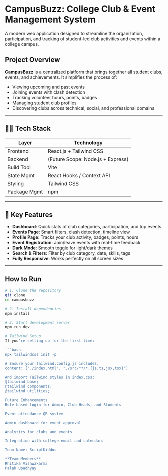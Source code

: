 # CampusBuzz: College Club & Event Management System

A modern web application designed to streamline the organization, participation, and tracking of student-led club activities and events within a college campus.

## Project Overview

**CampusBuzz** is a centralized platform that brings together all student clubs, events, and achievements. It simplifies the process of:

- Viewing upcoming and past events
- Joining events with clash detection
- Tracking volunteer hours, points, badges
- Managing student club profiles
- Discovering clubs across technical, social, and professional domains

---

## 👨‍💻 Tech Stack

| Layer        | Technology                        |
| ------------ | --------------------------------- |
| Frontend     | React.js + Tailwind CSS           |
| Backend      | (Future Scope: Node.js + Express) |
| Build Tool   | Vite                              |
| State Mgmt   | React Hooks / Context API         |
| Styling      | Tailwind CSS                      |
| Package Mgmt | npm                               |

---

## 🧩 Key Features

- **Dashboard**: Quick stats of club categories, participation, and top events
- **Events Page**: Smart filters, clash detection, timeline view
- **Profile Page**: Tracks your club activity, badges, points, hours
- **Event Registration**: Join/leave events with real-time feedback
- **Dark Mode**: Smooth toggle for light/dark themes
- **Search & Filters**: Filter by club category, date, skills, tags
- **Fully Responsive**: Works perfectly on all screen sizes

---

## How to Run

````bash
# 1. Clone the repository
git clone
cd campusbuzz

# 2. Install dependencies
npm install

# 3. Start development server
npm run dev

# Tailwind Setup
If you're setting up for the first time:

```bash
npx tailwindcss init -p

# Ensure your tailwind.config.js includes:
content: ["./index.html", "./src/**/*.{js,ts,jsx,tsx}"]

And import Tailwind styles in index.css:
@tailwind base;
@tailwind components;
@tailwind utilities;

Future Enhancements
Role-based login for Admin, Club Heads, and Students

Event attendance QR system

Admin dashboard for event approval

Analytics for clubs and events

Integration with college email and calendars

Team Name: ScriptKiddos

**Team Members**
Rhitika Vishwakarma
Palak Upadhyay


````
